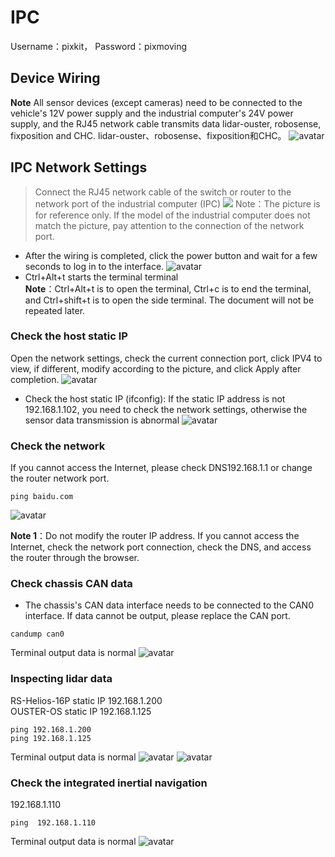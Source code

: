# IPC
Username：pixkit， Password：pixmoving
## Device Wiring
**Note** All sensor devices (except cameras) need to be connected to the vehicle's 12V power supply and the industrial computer's 24V power supply, and the RJ45 network cable transmits data lidar-ouster, robosense, fixposition and CHC.
lidar-ouster、robosense、fixposition和CHC。 
 ![avatar](./image/IPC_picture/connect%20_line.png)
## IPC Network Settings

> Connect the RJ45 network cable of the switch or router to the network port of the industrial computer (IPC)
    ![](./image/IPC_picture/ifconfig.jpg)
Note：The picture is for reference only. If the model of the industrial computer does not match the picture, pay attention to the connection of the network port.
- After the wiring is completed, click the power button and wait for a few seconds to log in to the interface.
    ![avatar](./image/IPC_picture/Snipaste_2023-04-28_13-59-54.png)
- Ctrl+Alt+t starts the terminal terminal   
  **Note**：Ctrl+Alt+t is to open the terminal, Ctrl+c is to end the terminal, and Ctrl+shift+t is to open the side terminal. The document will not be repeated later.
### Check the host static IP
Open the network settings, check the current connection port, click IPV4 to view, if different, modify according to the picture, and click Apply after completion.
    ![avatar](./image/IPC_picture/Snipaste_2023-05-18_12-28-11.png)

- Check the host static IP (ifconfig): If the static IP address is not 192.168.1.102, you need to check the network settings, otherwise the sensor data transmission is abnormal
    ![avatar](./image/IPC_picture/Snipaste_2023-04-28_14-05-45.png)
###  Check the network 
  If you cannot access the Internet, please check DNS192.168.1.1 or change the router network port.
```shell
ping baidu.com
```
 ![avatar](./image/IPC_picture/inter.jpg)

**Note 1**：Do not modify the router IP address. If you cannot access the Internet, check the network port connection, check the DNS, and access the router through the browser.



### Check chassis CAN data
- The chassis's CAN data interface needs to be connected to the CAN0 interface. If data cannot be output, please replace the CAN port.
```shell
candump can0
```
Terminal output data is normal
    ![avatar](./image/IPC_picture/candata.jpg)

### Inspecting lidar data 
   RS-Helios-16P static IP 192.168.1.200    
   OUSTER-OS     static IP 192.168.1.125
                   
```shell
ping 192.168.1.200
ping 192.168.1.125
```
Terminal output data is normal
    ![avatar](./image/IPC_picture/rslidar.jpg)
    ![avatar](./image/IPC_picture/ousteros1.jpg)

### Check the integrated inertial navigation
192.168.1.110
```shell
ping  192.168.1.110
```
Terminal output data is normal
    ![avatar](./image/IPC_picture/gnssip.jpg)
